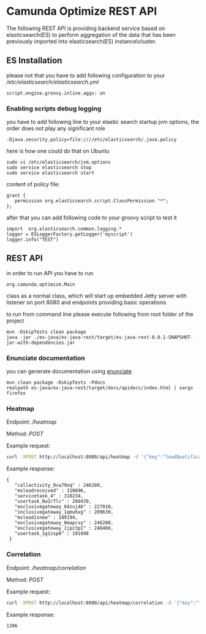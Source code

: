 # Camunda Optimize REST API

The following REST API is providing backend service based on elasticsearch(ES) to perform aggregation of the 
data that has been previously imported into elasticsearch(ES) instance\cluster. 

## ES Installation 

please not that you have to add following configuration to your _/etc/elasticsearch/elasticsearch.yml_

```
script.engine.groovy.inline.aggs: on
```

### Enabling scripts debug logging

you have to add following line to your elastic search startup jvm options, the order does not play any 
significant role

```
-Djava.security.policy=file:////etc/elasticsearch/.java.policy
```

here is how one could do that on Ubuntu 

```
sudo vi /etc/elasticsearch/jvm.options
sudo service elasticsearch stop
sudo service elasticsearch start
```

content of policy file: 

```
grant {
   permission org.elasticsearch.script.ClassPermission "*";
};
```

after that you can add following code to your groovy script to test it

```
import  org.elasticsearch.common.logging.*
logger = ESLoggerFactory.getLogger('myscript')
logger.info("TEST")
```

## REST API

in order to run API you have to run 
```
org.camunda.optimize.Main
```
class as a normal class, which will start up embedded Jetty server with listener on port 8080 and endpoints
providing basic operations

to run from command line please execute following from root folder of the project

```
mvn -DskipTests clean package
java -jar ./es-java/es-java-rest/target/es-java-rest-0.0.1-SNAPSHOT-jar-with-dependencies.jar
```

### Enunciate documentation 

you can generate documentation using [enunciate](http://enunciate.webcohesion.com/) 

```
mvn clean package -DskipTests -Pdocs
realpath es-java/es-java-rest/target/docs/apidocs/index.html | xargs firefox
```
### Heatmap

Endpoint: _/heatmap_

Method: *POST*

Example request: 

```bash
curl -XPOST http://localhost:8080/api/heatmap -d '{"key":"leadQualification"}' -H "Content-Type: application/json"
```

Example response: 

```
{
   "callactivity_0cw79oq" : 246280,
   "msleadreceived" : 310696,
   "servicetask_4" : 310234,
   "usertask_0w1r7lc" : 268439,
   "exclusivegateway_04zuj46" : 227010,
   "inclusivegateway_1qmuhxg" : 209630,
   "msleadisnew" : 189194,
   "exclusivegateway_0mapcsy" : 246280,
   "exclusivegateway_1jpz3p1" : 248466,
   "usertask_1g1zsp8" : 191098
 }
 ```

### Correlation

Endpoint: _/heatmap/correlation_

Method: *POST*

Example request: 

```bash
curl -XPOST http://localhost:8080/api/heatmap/correlation -d '{"key":"leadQualification", "correlationActivities": ["EndEvent_0wsfol8","UserTask_0w1r7lc"]}' -H "Content-Type: application/json"
```

Example response: 

```
1396
```